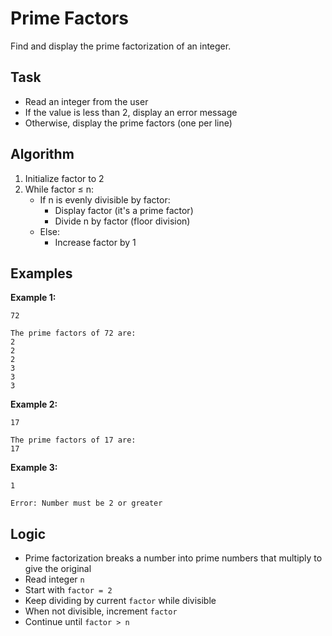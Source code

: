 # Prime Factors

Find and display the prime factorization of an integer.

## Task
- Read an integer from the user
- If the value is less than 2, display an error message
- Otherwise, display the prime factors (one per line)

## Algorithm
1. Initialize factor to 2
2. While factor ≤ n:
   - If n is evenly divisible by factor:
     - Display factor (it's a prime factor)
     - Divide n by factor (floor division)
   - Else:
     - Increase factor by 1

## Examples
**Example 1:**
```
72
```
```
The prime factors of 72 are:
2
2
2
3
3
3
```

**Example 2:**
```
17
```
```
The prime factors of 17 are:
17
```

**Example 3:**
```
1
```
```
Error: Number must be 2 or greater
```

## Logic
- Prime factorization breaks a number into prime numbers that multiply to give the original
- Read integer `n`
- Start with `factor = 2`
- Keep dividing by current `factor` while divisible
- When not divisible, increment `factor`
- Continue until `factor > n`
